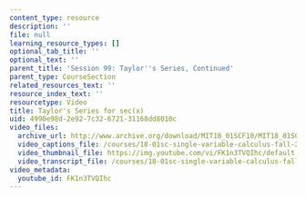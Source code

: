 ```yaml
---
content_type: resource
description: ''
file: null
learning_resource_types: []
optional_tab_title: ''
optional_text: ''
parent_title: 'Session 99: Taylor''s Series, Continued'
parent_type: CourseSection
related_resources_text: ''
resource_index_text: ''
resourcetype: Video
title: Taylor's Series for sec(x)
uid: 4990e98d-2e92-7c32-6721-31168dd8010c
video_files:
  archive_url: http://www.archive.org/download/MIT18_01SCF10/MIT18_01SCF10Rec_81_300k.mp4
  video_captions_file: /courses/18-01sc-single-variable-calculus-fall-2010/0c1e1b946c5259ecb01c7b9c7c4d0c92_FK1n3TVQIhc.vtt
  video_thumbnail_file: https://img.youtube.com/vi/FK1n3TVQIhc/default.jpg
  video_transcript_file: /courses/18-01sc-single-variable-calculus-fall-2010/3eb1ed4926038376071292571b97d4e7_FK1n3TVQIhc.pdf
video_metadata:
  youtube_id: FK1n3TVQIhc
---
```

